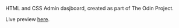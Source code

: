 HTML and CSS Admin dasjboard, created as part of The Odin Project.

Live preview <a href="https://galzmarc.github.io/admin-dashboard/">here</a>.
